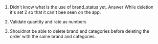 1. Didn't know what is the use of brand_status yet.
Answer
    While deletion it's set 2 so that it can't bee seen on the app.

2. Validate quantity and rate as numbers

3. Shouldnot be able to delete brand and categories before deleting the order with the same brand and categories.
